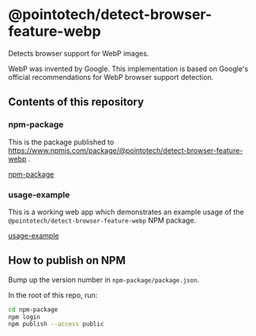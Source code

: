 # @pointotech/detect-browser-feature-webp

Detects browser support for WebP images.

WebP was invented by Google. This implementation is based on Google's official recommendations for WebP browser support detection.

## Contents of this repository

### npm-package

This is the package published to https://www.npmjs.com/package/@pointotech/detect-browser-feature-webp .

[npm-package](./npm-package/)

### usage-example

This is a working web app which demonstrates an example usage of the `@pointotech/detect-browser-feature-webp` NPM package.

[usage-example](./usage-example/)

## How to publish on NPM

Bump up the version number in `npm-package/package.json`.

In the root of this repo, run:

```bash
cd npm-package
npm login
npm publish --access public
```
